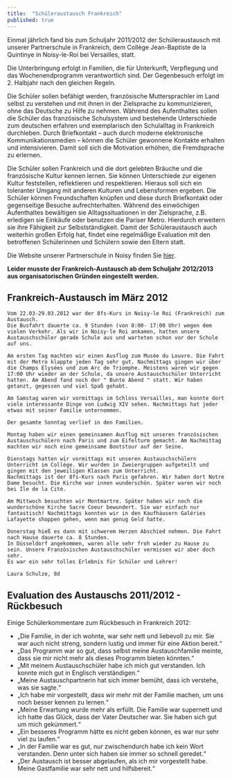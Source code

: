 ```yaml
---
title:  "Schüleraustausch Frankreich"
published: true
---
```


Einmal jährlich fand bis zum Schuljahr 2011/2012 der Schüleraustausch mit unserer Partnerschule in Frankreich, dem Collège Jean-Baptiste de la Quintinye in Noisy-le-Roi bei Versailles, statt. 

Die Unterbringung erfolgt in Familien, die für Unterkunft, Verpflegung und das Wochenendprogramm verantwortlich sind. Der Gegenbesuch erfolgt im 2. Halbjahr nach den gleichen Regeln. 

Die Schüler sollen befähigt werden, französische Muttersprachler im Land selbst zu verstehen und mit ihnen in der Zielsprache zu kommunizieren, ohne das Deutsche zu Hilfe zu nehmen. Während des Aufenthaltes sollen die Schüler das französische Schulsystem und bestehende Unterschiede zum deutschen erfahren und exemplarisch den Schulalltag in Frankreich durchleben. Durch Briefkontakt – auch durch moderne elektronische Kommunikationsmedien – können die Schüler gewonnene Kontakte erhalten und intensivieren. Damit soll sich die Motivation erhöhen, die Fremdsprache zu erlernen.

Die Schüler sollen Frankreich und die dort gelebten Bräuche und die französische Kultur kennen lernen. Sie können Unterschiede zur eigenen Kultur feststellen, reflektieren und respektieren. Hieraus soll sich ein toleranter Umgang mit anderen Kulturen und Lebensformen ergeben. Die Schüler können Freundschaften knüpfen und diese durch Briefkontakt oder gegenseitige Besuche aufrechterhalten. Während des einwöchigen Aufenthaltes bewältigen sie Alltagssituationen in der Zielsprache, z.B. erledigen sie Einkäufe oder benutzen die Pariser Metro. Hierdurch erweitern sie ihre Fähigkeit zur Selbstständigkeit. Damit der Schüleraustausch auch weiterhin großen Erfolg hat, findet eine regelmäßige Evaluation mit den betroffenen Schülerinnen und Schülern sowie den Eltern statt. 

Die Website unserer Partnerschule in Noisy finden Sie [hier](http://www.clg-quintinye-noisy.ac-versailles.fr/). 

**Leider musste der Frankreich-Austausch ab dem Schuljahr 2012/2013 aus organisatorischen Gründen eingestellt werden.**



## Frankreich-Austausch im März 2012

	Vom 22.03-29.03.2012 war der 8fs-Kurs in Noisy-le Roi (Frankreich) zum Austausch.
	Die Busfahrt dauerte ca. 9 Stunden (von 8:00- 17:00 Uhr) wegen dem vielen Verkehr. Als wir in Noisy-le Roi ankamen, hatten unsere Austauschschüler gerade Schule aus und warteten schon vor der Schule auf uns.

	Am ersten Tag machten wir einen Ausflug zum Musée du Louvre. Die Fahrt mit der Metro klappte jeden Tag sehr gut. Nachmittags gingen wir über die Champs Elysées und zum Arc de Triomphe. Meistens waren wir gegen 17:00 Uhr wieder an der Schule, da unsere Austauschschüler Unterricht hatten. Am Abend fand noch der " Bunte Abend " statt. Wir haben getanzt, gegessen und viel Spaß gehabt. 

	Am Samstag waren wir vormittags im Schloss Versailles, man konnte dort viele interessante Dinge von Ludwig XIV sehen. Nachmittags hat jeder etwas mit seiner Familie unternommen.

	Der gesamte Sonntag verlief in den Familien.

	Montag haben wir einen gemeinsamen Ausflug mit unseren französischen Austauschschülern nach Paris und zum Eifelturm gemacht. Am Nachmittag machten wir noch eine gemeinsame Bootstour auf der Seine. 

	Dienstags hatten wir vormittags mit unseren Austauschschülern Unterricht im Collége. Wir wurden in Zweiergruppen aufgeteilt und gingen mit den jeweiligen Klassen zum Unterricht.
	Nachmittags ist der 8fs-Kurs nach Paris gefahren. Wir haben dort Notre Dame besucht. Die Kirche war innen wunderschön. Später waren wir noch bei Ile de la Cité.

	Am Mittwoch besuchten wir Montmartre. Später haben wir noch die wunderschöne Kirche Sacre Coeur bewundert. Sie war einfach nur fantastisch! Nachmittags konnten wir in den Kaufhäusern Galéries Lafayette shoppen gehen, wenn man genug Geld hatte. 

	Donerstag hieß es dann mit schwerem Herzen Abschied nehmen. Die Fahrt nach Hause dauerte ca. 8 Stunden.
	In Düsseldorf angekommen, waren alle sehr froh wieder zu Hause zu sein. Unsere Französischen Austauschschüler vermissen wir aber doch sehr.
	Es war ein sehr tolles Erlebnis für Schüler und Lehrer!

	Laura Schulze, 8d 

## Evaluation des Austauschs 2011/2012 - Rückbesuch


Einige Schülerkommentare zum Rückbesuch in Frankreich 2012: 

- „Die Familie, in der ich wohnte, war sehr nett und liebevoll zu mir. Sie war auch nicht streng, sondern lustig und immer für eine Aktion bereit.“
- „Das Programm war so gut, dass selbst meine Austauschfamilie meinte, dass sie mir nicht mehr als dieses Programm bieten könnten.“
- „Mit meinem Austauschschüler habe ich mich gut verstanden. Ich konnte mich gut in Englisch verständigen.“
- „Meine Austauschpartnerin hat sich immer bemüht, dass ich verstehe, was sie sagte.“
- „Ich habe mir vorgestellt, dass wir mehr mit der Familie machen, um uns noch besser kennen zu lernen.“
- „Meine Erwartung wurde mehr als erfüllt. Die Familie war supernett und ich hatte das Glück, dass der Vater Deutscher war. Sie haben sich gut um mich gekümmert.“
- „Ein besseres Programm hätte es nicht geben können, es war nur sehr viel zu laufen.“
- „In der Familie war es gut, nur zwischendurch habe ich kein Wort verstanden. Denn unter sich haben sie immer so schnell geredet.“
- „Der Austausch ist besser abgelaufen, als ich mir vorgestellt habe. Meine Gastfamilie war sehr nett und hilfsbereit.“ 
